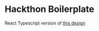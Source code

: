 # Hackthon Boilerplate

React Typescript version of [this design](https://v0.dev/community/streamline-landing-page-XQZnLeSfhAr)